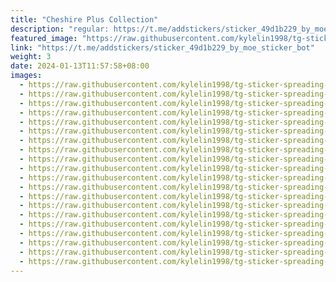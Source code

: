 ```yaml
---
title: "Cheshire Plus Collection"
description: "regular: https://t.me/addstickers/sticker_49d1b229_by_moe_sticker_bot"
featured_image: "https://raw.githubusercontent.com/kylelin1998/tg-sticker-spreading-worldwide-images/main/img/d069c9bb-d2a4-4710-bca4-65db329a8d05.jpg"
link: "https://t.me/addstickers/sticker_49d1b229_by_moe_sticker_bot"
weight: 3
date: 2024-01-13T11:57:58+08:00
images:
  - https://raw.githubusercontent.com/kylelin1998/tg-sticker-spreading-worldwide-images/main/img/d069c9bb-d2a4-4710-bca4-65db329a8d05.jpg
  - https://raw.githubusercontent.com/kylelin1998/tg-sticker-spreading-worldwide-images/main/img/1561cc88-d5c5-4c5d-b429-c6fbc9e13125.jpg
  - https://raw.githubusercontent.com/kylelin1998/tg-sticker-spreading-worldwide-images/main/img/d04be6d8-7d3c-41ab-8cf2-3a06a89d991c.jpg
  - https://raw.githubusercontent.com/kylelin1998/tg-sticker-spreading-worldwide-images/main/img/ae196f00-b56c-4127-9c6a-fb6aaa69f21f.jpg
  - https://raw.githubusercontent.com/kylelin1998/tg-sticker-spreading-worldwide-images/main/img/52c92d31-4217-44b7-aed4-31989f5f38d3.jpg
  - https://raw.githubusercontent.com/kylelin1998/tg-sticker-spreading-worldwide-images/main/img/1ed2b868-9048-4568-aa23-5da58a37c5f9.jpg
  - https://raw.githubusercontent.com/kylelin1998/tg-sticker-spreading-worldwide-images/main/img/392f13da-4aaa-498a-ba1b-491ce6425e74.jpg
  - https://raw.githubusercontent.com/kylelin1998/tg-sticker-spreading-worldwide-images/main/img/1c548e6e-83df-41c0-b3e2-6ac3a33b9443.jpg
  - https://raw.githubusercontent.com/kylelin1998/tg-sticker-spreading-worldwide-images/main/img/c7964cb4-2ac1-4aa1-99e8-7933b017989c.jpg
  - https://raw.githubusercontent.com/kylelin1998/tg-sticker-spreading-worldwide-images/main/img/0566112c-6161-4743-ad6e-264fcbb54e8d.jpg
  - https://raw.githubusercontent.com/kylelin1998/tg-sticker-spreading-worldwide-images/main/img/ee61658b-0e05-478d-b583-550281f4cb76.jpg
  - https://raw.githubusercontent.com/kylelin1998/tg-sticker-spreading-worldwide-images/main/img/e9b8c0a6-685e-4263-bf3e-ca239ae9e684.jpg
  - https://raw.githubusercontent.com/kylelin1998/tg-sticker-spreading-worldwide-images/main/img/43281e03-e75c-45d6-abff-2b0a98003a66.jpg
  - https://raw.githubusercontent.com/kylelin1998/tg-sticker-spreading-worldwide-images/main/img/e9ae20a5-e01d-409f-8888-1a910f2ee478.jpg
  - https://raw.githubusercontent.com/kylelin1998/tg-sticker-spreading-worldwide-images/main/img/867ea2b9-c667-43cb-b781-b5ad34b998ff.jpg
  - https://raw.githubusercontent.com/kylelin1998/tg-sticker-spreading-worldwide-images/main/img/7063b454-965a-4e84-a775-74b1c425b78a.jpg
  - https://raw.githubusercontent.com/kylelin1998/tg-sticker-spreading-worldwide-images/main/img/f0d3b4f3-0c14-40ab-8fae-7bc6a984dfc4.jpg
  - https://raw.githubusercontent.com/kylelin1998/tg-sticker-spreading-worldwide-images/main/img/3f2a0ab8-9b9d-491c-9e12-17469d62ea46.jpg
  - https://raw.githubusercontent.com/kylelin1998/tg-sticker-spreading-worldwide-images/main/img/33347da4-cb58-4b0c-bf81-bfe5de9d2cab.jpg
  - https://raw.githubusercontent.com/kylelin1998/tg-sticker-spreading-worldwide-images/main/img/b615808c-16b2-42a2-8c67-f0a54ba23084.jpg
---
```


